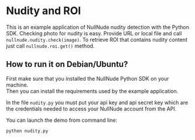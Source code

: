 Nudity and ROI
==============

This is an example application of NullNude nudity detection with the Python SDK.
Checking photo for nudity is easy. Provide URL or local file and call
`nullnude.nudity.check(image)`. To retrieve ROI that contains nudity content
just call `nullnude.roi.get()` method.

How to run it on Debian/Ubuntu?
--------------------------------

First make sure that you installed the NullNude Python SDK on your machine.  
Then you can install the requirements used by the example application.

In the file `nudity.py` you must put your api key and api secret key
which are the credentials needed to access your NullNude account from the API.

You can launch the demo from command line:

```bash
python nudity.py
```
